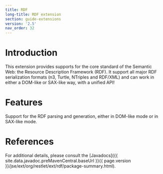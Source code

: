 ```yaml
---
title: RDF
long-title: RDF extension
section: guide-extensions
version: '2.5'
nav_order: 32
---
```

# Introduction

This extension provides supports for the core standard of the Semantic
Web: the Resource Description Framework (RDF). It support all major RDF
serialization formats (n3, Turtle, NTriples and RDF/XML) and can work in
either a DOM-like or SAX-like way, with a unified API!

# Features

Support for the RDF parsing and generation, either in DOM-like mode or in SAX-like mode.

# References

For additional details, please consult the [Javadocs]({{ site.data.javadoc.preMavenCentral.baseUrl }}{{ page.version }}/jse/ext/org/restlet/ext/rdf/package-summary.html).
